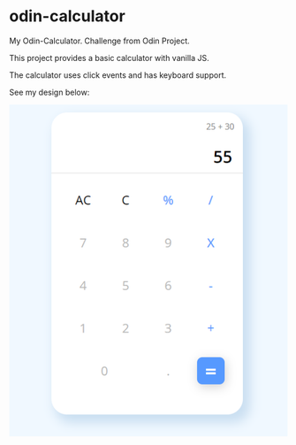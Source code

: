 # odin-calculator

My Odin-Calculator. Challenge from Odin Project.

This project provides a basic calculator with vanilla JS.

The calculator uses click events and has keyboard support.

See my design below:

![alt text](my-odin-calculator.png)
